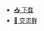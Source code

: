 - [:inbox_tray: 下载](https://jq.qq.com/?_wv=1027&k=5uzcu0v)
- [:penguin: 交流群](https://jq.qq.com/?_wv=1027&k=5uzcu0v)
